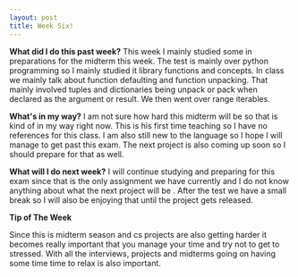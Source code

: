 ```yaml
---
layout: post
title: Week Six!
---
```


**What did I do this past week?** 
This week I mainly studied some in preparations for the midterm this week. The test is mainly over python programming so I mainly studied it library functions and concepts. In class we mainly talk about function defaulting and function unpacking. That mainly involved tuples and dictionaries being unpack or pack when declared as the argument or result. We then went over range iterables. 

**What's in my way?** 
I am not sure how hard this midterm will be so that is kind of in my way right now. This is his first time teaching so I have no references for this class. I am also still new to the language so I hope I will manage to get past this exam.  The next project is also coming up soon so I should prepare for that as well.

**What will I do next week?** 
I will continue studying and preparing for this exam since that is the only assignment we have currently and I do not know anything about what the next project will be . After the test we have a small break so I will also be enjoying that until the project gets released.

**Tip of The Week** 

Since this is midterm season and cs projects are also getting harder it becomes really important that you manage your time and try not to get to stressed. With all the interviews, projects and midterms going on having some time time to relax is also important.
